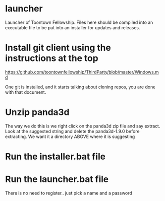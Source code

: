 # launcher
Launcher of Toontown Fellowship. Files here should be compiled into an executable file to be put into an installer for updates and releases.

# Install git client using the instructions at the top

https://github.com/toontownfellowship/ThirdParty/blob/master/Windows.md

One git is installed, and it starts talking about cloning repos, you are done with that document. 

# Unzip panda3d

The way we do this is we right click on the panda3d zip file and say extract.  Look at the suggested string and delete the panda3d-1.9.0 before extracting.  We want it a directory ABOVE where it is suggesting

# Run the installer.bat file

# Run the launcher.bat file

There is no need to register.. just pick a name and a password


